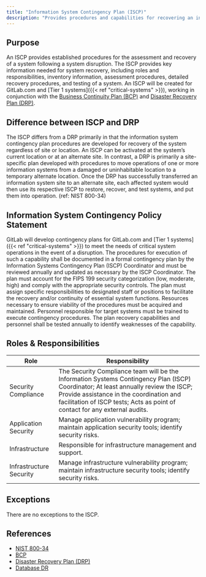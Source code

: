```yaml
---
title: "Information System Contingency Plan (ISCP)"
description: "Provides procedures and capabilities for recovering an information system."
---
```


## Purpose

An ISCP provides established procedures for the assessment and recovery of a system following a system disruption. The ISCP provides key information needed for system recovery, including roles and responsibilities, inventory information, assessment procedures, detailed recovery procedures, and testing of a system. An ISCP will be created for GitLab.com and [Tier 1 systems]({{< ref "critical-systems" >}}), working in conjunction with the [Business Continuity Plan (BCP)](/handbook/business-technology/gitlab-business-continuity-plan/) and [Disaster Recovery Plan (DRP)](https://gitlab.com/gitlab-com/gl-infra/readiness/-/blob/master/library/disaster-recovery/index.md).

## Difference between ISCP and DRP

The ISCP differs from a DRP primarily in that the information system contingency plan procedures are developed for recovery of the system regardless of site or location. An ISCP can be activated at the system’s current location or at an alternate site. In contrast, a DRP is primarily a site-specific plan developed with procedures to move operations of one or more information systems from a damaged or uninhabitable location to a temporary alternate location. Once the DRP has successfully transferred an information system site to an alternate site, each affected system would then use its respective ISCP to restore, recover, and test systems, and put them into operation. (ref: NIST 800-34)

## Information System Contingency Policy Statement

GitLab will develop contingency plans for GitLab.com and [Tier 1 systems]({{< ref "critical-systems" >}}) to meet the needs of critical system operations in the event of a disruption. The procedures for execution of such a capability shall be documented in a formal contingency plan by the Information Systems Contingency Plan (ISCP) Coordinator and must be reviewed annually and updated as necessary by the ISCP Coordinator. The plan must account for the FIPS 199 security categorization (low, moderate, high) and comply with the appropriate security controls. The plan must assign specific responsibilities to designated staff or positions to facilitate the recovery and/or continuity of essential system functions. Resources necessary to ensure viability of the procedures must be acquired and maintained. Personnel responsible for target systems must be trained to execute contingency procedures. The plan recovery capabilities and personnel shall be tested annually to identify weaknesses of the capability.

## Roles & Responsibilities

| Role  | Responsibility |
|-----------|-----------|
| Security Compliance | The Security Compliance team will be the Information Systems Contingency Plan (ISCP) Coordinator; At least annually review the ISCP; Provide assistance in the coordination and facilitation of ISCP tests; Acts as point of contact for any external audits. |
| Application Security| Manage application vulnerability program; maintain application security tools; identify security risks.|
| Infrastructure| Responsible for infrastructure management and support.|
| Infrastructure Security| Manage infrastructure vulnerability program; maintain infrastructure security tools; identify security risks. |

## Exceptions

There are no exceptions to the ISCP.

## References

- [NIST 800-34](https://csrc.nist.gov/glossary/term/information_system_contingency_plan)
- [BCP]( https://about.gitlab.com/handbook/business-technology/gitlab-business-continuity-plan/)
- [Disaster Recovery Plan (DRP)](https://gitlab.com/gitlab-com/gl-infra/readiness/-/blob/master/library/disaster-recovery/index.md)
- [Database DR](/handbook/engineering/infrastructure/database/disaster-recovery/)
